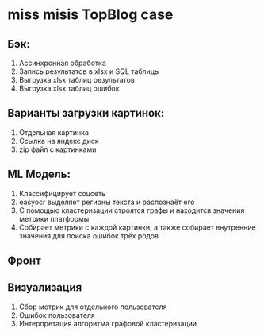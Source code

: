 # miss misis TopBlog case

## Бэк:
1) Ассинхронная обработка
2) Запись результатов в xlsx и SQL таблицы
3)  Выгрузкa xlsx таблиц результатов
4) Выгрузка xlsx таблиц ошибок

## Варианты загрузки картинок:
1) Отдельная картинка
2) Ссылка на яндекс диск
3) zip файл с картинками
   
## ML Модель:
1) Классифицирует соцсеть
2) easyocr выделяет регионы текста и распознаёт его
3) С помощью кластеризации строятся графы и находится значения метрики платформы
4) Собирает метрики с каждой картинки, а также собирает внутренние значения для поиска ошибок трёх родов

## Фронт
 

## Визуализация
1) Сбор метрик для отдельного пользователя
2) Ошибок пользователя
3) Интерпретация алгоритма графовой кластеризации
   
